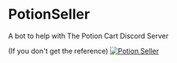 # PotionSeller
A bot to help with The Potion Cart Discord Server

(If you don't get the reference)
[![Potion Seller](https://img.youtube.com/vi/R_FQU4KzN7A/0.jpg)](https://www.youtube.com/watch?v=R_FQU4KzN7A)
